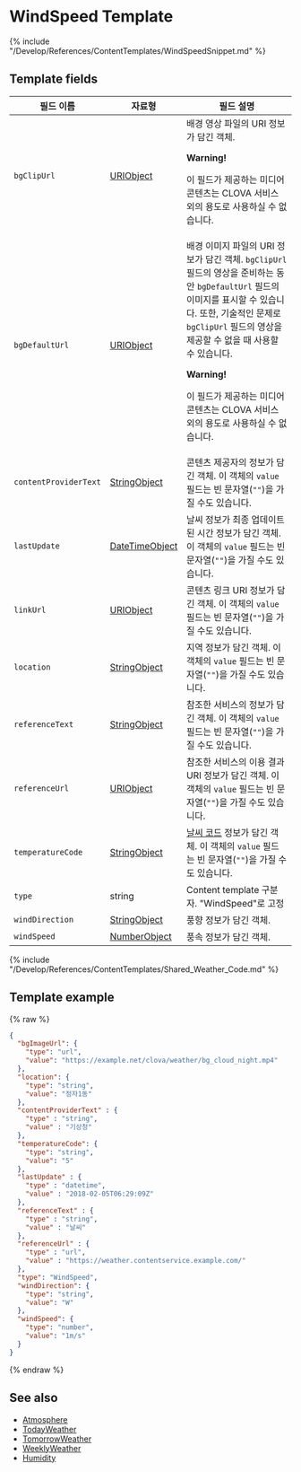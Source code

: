 # WindSpeed Template

{% include "/Develop/References/ContentTemplates/WindSpeedSnippet.md" %}

## Template fields

| 필드 이름       | 자료형    | 필드 설명                     |
|---------------|---------|-----------------------------|
| `bgClipUrl`     | [URIObject](/Develop/References/ContentTemplates/Shared_Objects.md#URIObject) | 배경 영상 파일의 URI 정보가 담긴 객체. <div class="warning"><p><strong>Warning!</strong></p><p>이 필드가 제공하는 미디어 콘텐츠는 CLOVA 서비스 외의 용도로 사용하실 수 없습니다.</p></div> |
| `bgDefaultUrl`              | [URIObject](/Develop/References/ContentTemplates/Shared_Objects.md#URIObject) | 배경 이미지 파일의 URI 정보가 담긴 객체. `bgClipUrl` 필드의 영상을 준비하는 동안 `bgDefaultUrl` 필드의 이미지를 표시할 수 있습니다. 또한, 기술적인 문제로 `bgClipUrl` 필드의 영상을 제공할 수 없을 때 사용할 수 있습니다. <div class="warning"><p><strong>Warning!</strong></p><p>이 필드가 제공하는 미디어 콘텐츠는 CLOVA 서비스 외의 용도로 사용하실 수 없습니다.</p></div> |
| `contentProviderText`       | [StringObject](/Develop/References/ContentTemplates/Shared_Objects.md#StringObject) | 콘텐츠 제공자의 정보가 담긴 객체. 이 객체의 `value` 필드는 빈 문자열(`""`)을 가질 수도 있습니다.  |
| `lastUpdate`                | [DateTimeObject](/Develop/References/ContentTemplates/Shared_Objects.md#DateTimeObject) | 날씨 정보가 최종 업데이트된 시간 정보가 담긴 객체. 이 객체의 `value` 필드는 빈 문자열(`""`)을 가질 수도 있습니다. |
| `linkUrl`       | [URIObject](/Develop/References/ContentTemplates/Shared_Objects.md#URIObject) | 콘텐츠 링크 URI 정보가 담긴 객체. 이 객체의 `value` 필드는 빈 문자열(`""`)을 가질 수도 있습니다.   |
| `location`      | [StringObject](/Develop/References/ContentTemplates/Shared_Objects.md#StringObject) | 지역 정보가 담긴 객체. 이 객체의 `value` 필드는 빈 문자열(`""`)을 가질 수도 있습니다.   |
| `referenceText`             | [StringObject](/Develop/References/ContentTemplates/Shared_Objects.md#StringObject) | 참조한 서비스의 정보가 담긴 객체. 이 객체의 `value` 필드는 빈 문자열(`""`)을 가질 수도 있습니다.  |
| `referenceUrl`              | [URIObject](/Develop/References/ContentTemplates/Shared_Objects.md#URIObject)       | 참조한 서비스의 이용 결과 URI 정보가 담긴 객체. 이 객체의 `value` 필드는 빈 문자열(`""`)을 가질 수도 있습니다.   |
| `temperatureCode`      | [StringObject](/Develop/References/ContentTemplates/Shared_Objects.md#StringObject) | [날씨 코드](#WeatherCode) 정보가 담긴 객체. 이 객체의 `value` 필드는 빈 문자열(`""`)을 가질 수도 있습니다.  |
| `type`          | string | Content template 구분자. "WindSpeed"로 고정 |
| `windDirection` | [StringObject](/Develop/References/ContentTemplates/Shared_Objects.md#StringObject) | 풍향 정보가 담긴 객체. |
| `windSpeed`     | [NumberObject](/Develop/References/ContentTemplates/Shared_Objects.md#NumberObject) | 풍속 정보가 담긴 객체. |

{% include "/Develop/References/ContentTemplates/Shared_Weather_Code.md" %}

## Template example

{% raw %}
```json
{
  "bgImageUrl": {
    "type": "url",
    "value": "https://example.net/clova/weather/bg_cloud_night.mp4"
  },
  "location": {
    "type": "string",
    "value": "정자1동"
  },
  "contentProviderText" : {
    "type" : "string",
    "value" : "기상청"
  },
  "temperatureCode": {
    "type": "string",
    "value": "5"
  },
  "lastUpdate" : {
    "type" : "datetime",
    "value" : "2018-02-05T06:29:09Z"
  },
  "referenceText" : {
    "type" : "string",
    "value" : "날씨"
  },
  "referenceUrl" : {
    "type" : "url",
    "value" : "https://weather.contentservice.example.com/"
  },
  "type": "WindSpeed",
  "windDirection": {
    "type": "string",
    "value": "W"
  },
  "windSpeed": {
    "type": "number",
    "value": "1m/s"
  }
}
```
{% endraw %}

## See also
* [Atmosphere](/Develop/References/ContentTemplates/Atmosphere.md)
* [TodayWeather](/Develop/References/ContentTemplates/TodayWeather.md)
* [TomorrowWeather](/Develop/References/ContentTemplates/TomorrowWeather.md)
* [WeeklyWeather](/Develop/References/ContentTemplates/Humidity.md)
* [Humidity](/Develop/References/ContentTemplates/Humidity.md)
